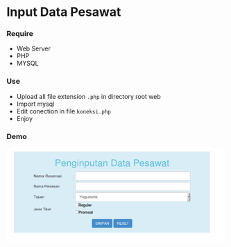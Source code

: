 # Input Data Pesawat

### Require
* Web Server
* PHP
* MYSQL

### Use
* Upload all file extension `.php` in directory root web
* Import mysql
* Edit conection in file `koneksi.php`
* Enjoy

### Demo
![Input Data Pesawat](https://raw.githubusercontent.com/SunDi3yansyah/input-ticket/master/screenshot/index.png)